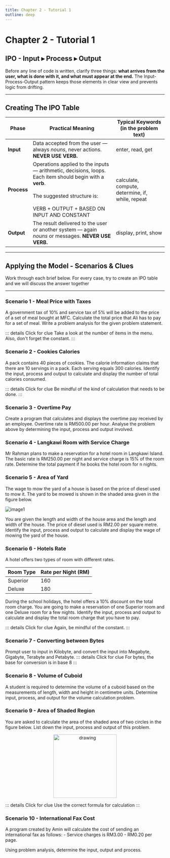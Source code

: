 ```yaml
---
title: Chapter 2 - Tutorial 1
outline: deep
---
```


# Chapter 2 - Tutorial 1

## IPO - Input ▸ Process ▸ Output  

Before any line of code is written, clarify three things: **what arrives from the user, what is done with it, and what must appear at the end.** The Input-Process-Output pattern keeps those elements in clear view and prevents logic from drifting.

---

## Creating The IPO Table  

| Phase      | Practical Meaning | Typical Keywords (in the problem text) |
|------------|------------------|-----------------------------------------|
| **Input**  | Data accepted from the user — always *nouns*, never actions. **NEVER USE VERB.** | enter, read, get |
| **Process**| Operations applied to the inputs — arithmetic, decisions, loops. Each item should begin with a **verb**.<br><br> The suggested structure is: <br><br> VERB + OUTPUT + BASED ON INPUT AND CONSTANT  | calculate, compute, determine, if, while, repeat |
| **Output** | The result delivered to the user or another system — again *nouns* or messages. **NEVER USE VERB.** | display, print, show |



---

## Applying the Model - Scenarios & Clues  

Work through each brief below. For every case, try to create an IPO table and we will discuss the answer together

---

### Scenario 1 - Meal Price with Taxes <Badge type="tip" text="Question" />


 A government tax of 10% and service tax of 5% will be added to the price of a set of meal bought at MFC. Calculate the total price that Ali has to pay for a set of meal. Write a problem analysis for the given problem statement.

::: details Click for clue
 Take a look at the number of items in the menu. Also, don't forget the constant.
:::


### Scenario 2 - Cookies Calories <Badge type="tip" text="Question" />


A pack contains 40 pieces of cookies. The calorie information claims that there are 10 servings in a pack. Each serving equals 300 calories. Identify the input, process and output to calculate and display the number of total calories consumed.  

::: details Click for clue
Be mindful of the kind of calculation that needs to be done.
:::

### Scenario 3 - Overtime Pay <Badge type="tip" text="Question" />

Create a program that calculates and displays the overtime pay received by an employee. Overtime rate is RM500.00 per hour. Analyse the problem above by determining the input, process and output involved.


### Scenario 4 - Langkawi Room with Service Charge <Badge type="tip" text="Question" />


Mr Rahman plans to make a reservation for a hotel room in Langkawi Island. The basic rate is RM250.00 per night and service charge is 15% of the room rate. Determine the total payment if he books the hotel room for n nights.

### Scenario 5 - Area of Yard <Badge type="tip" text="Question" />

The wage to mow the yard of a house is based on the price of diesel used to mow it. The yard to be mowed is shown in the shaded area given in the figure below.

![image1](/public/tutorials/c2t1-1.png)

You are given the length and width of the house area and the length and width of the house. The price of diesel used is RM2.00 per square metre. Identify the input, process and output to calculate and display the wage of mowing the yard of the house.

### Scenario 6 - Hotels Rate <Badge type="tip" text="Question" />

A hotel offers two types of room with different rates. 

| Room Type | Rate per Night (RM) |
|-----------|---------------------|
| Superior  | 160                 |
| Deluxe    | 180                 |

During the school holidays, the hotel offers a 10% discount on the total room charge. You are going to make a reservation of one Superior room and one Deluxe room for a few nights. Identify the input, process and output to calculate and display the total room charge that you have to pay.           

::: details Click for clue
Again, be mindful of the constant.
:::


### Scenario 7 - Converting between Bytes <Badge type="tip" text="Question" />

Prompt user to input in Kilobyte, and convert the input into Megabyte, Gigabyte, Terabyte and Petabyte.
::: details Click for clue
For bytes, the base for conversion is in base 8
:::

### Scenario 8 - Volume of Cuboid <Badge type="tip" text="Question" />

A student is required to determine the volume of a cuboid based on the measurements of length, width and height in centimetre units. Determine input, process, and output for the volume calculation problem.

### Scenario 9 - Area of Shaded Region <Badge type="tip" text="Question" />

You are asked to calculate the area of the shaded area of two circles in the figure below. List down the input, process and output of this problem. 

<p align="center">
    <img src="/public/tutorials/c2t1-2.png" alt="drawing" width="200"/>
</p>

::: details Click for clue
Use the correct formula for calculation
:::   


### Scenario 10 - International Fax Cost <Badge type="tip" text="Question" />

A program created by Amin will calculate the cost of sending an international fax as follows:
    - Service charges is RM3.00
    - RM0.20 per page.

Using problem analysis, determine the input, output and process.

